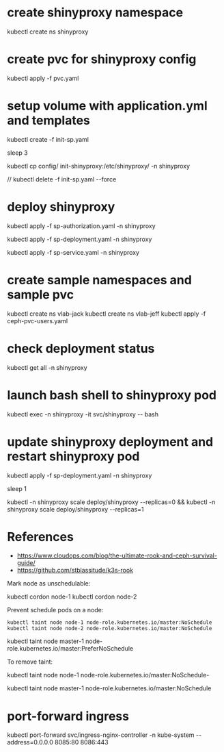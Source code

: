 # create shinyproxy namespace
kubectl create ns shinyproxy

# create pvc for shinyproxy config
kubectl apply -f pvc.yaml

# setup volume with application.yml and templates
kubectl create -f init-sp.yaml

sleep 3

kubectl cp config/ init-shinyproxy:/etc/shinyproxy/ -n shinyproxy

// kubectl delete -f init-sp.yaml --force

# deploy shinyproxy
kubectl apply -f sp-authorization.yaml -n shinyproxy

kubectl apply -f sp-deployment.yaml -n shinyproxy

kubectl apply -f sp-service.yaml -n shinyproxy

# create sample namespaces and sample pvc
kubectl create ns vlab-jack 
kubectl create ns vlab-jeff 
kubectl apply -f ceph-pvc-users.yaml

# check deployment status
kubectl get all -n shinyproxy

# launch bash shell to shinyproxy pod
kubectl exec -n shinyproxy -it svc/shinyproxy -- bash

# update shinyproxy deployment and restart shinyproxy pod
kubectl apply -f sp-deployment.yaml -n shinyproxy

sleep 1

kubectl -n shinyproxy scale deploy/shinyproxy --replicas=0 &&  kubectl -n shinyproxy scale deploy/shinyproxy --replicas=1

# References


- https://www.cloudops.com/blog/the-ultimate-rook-and-ceph-survival-guide/
- https://github.com/stblassitude/k3s-rook

Mark node as unschedulable:

kubectl cordon node-1
kubectl cordon node-2

Prevent schedule pods on a node:

`kubectl taint node node-1 node-role.kubernetes.io/master:NoSchedule`
`kubectl taint node node-2 node-role.kubernetes.io/master:NoSchedule`



kubectl taint node master-1 node-role.kubernetes.io/master:PreferNoSchedule

To remove taint:

kubectl taint node node-1 node-role.kubernetes.io/master:NoSchedule-


 kubectl taint node master-1 node-role.kubernetes.io/master:NoSchedule


 # port-forward ingress

 kubectl port-forward svc/ingress-nginx-controller -n kube-system --address=0.0.0.0  8085:80 8086:443


